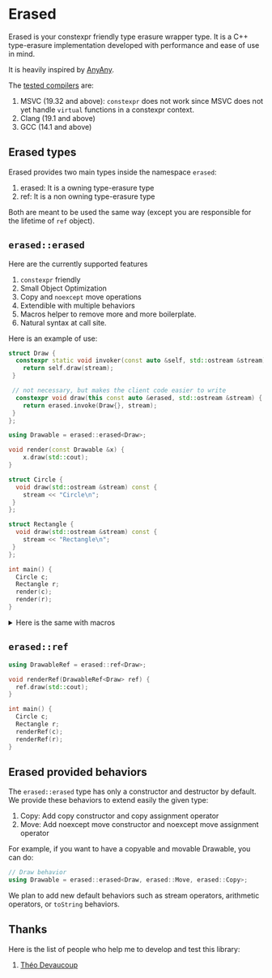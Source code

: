 # Erased
Erased is your constexpr friendly type erasure wrapper type.
It is a C++ type-erasure implementation developed with performance and ease of use in mind.

It is heavily inspired by [AnyAny](https://github.com/kelbon/AnyAny).

The [tested compilers](https://godbolt.org/z/GMe3EPvbd) are:
1. MSVC (19.32 and above): `constexpr` does not work since MSVC does not yet handle `virtual` functions in a constexpr context.
2. Clang (19.1 and above)
3. GCC (14.1 and above)

## Erased types
Erased provides two main types inside the namespace `erased`:

1. erased: It is a owning type-erasure type
2. ref: It is a non owning type-erasure type

Both are meant to be used the same way (except you are responsible for the lifetime of `ref` object).

## `erased::erased`
Here are the currently supported features
1. `constexpr` friendly
2. Small Object Optimization
3. Copy and `noexcept` move operations
4. Extendible with multiple behaviors
5. Macros helper to remove more and more boilerplate.
6. Natural syntax at call site.

Here is an example of use:

```cpp
struct Draw {
  constexpr static void invoker(const auto &self, std::ostream &stream) { 
    return self.draw(stream); 
 }

 // not necessary, but makes the client code easier to write
  constexpr void draw(this const auto &erased, std::ostream &stream) {
    return erased.invoke(Draw{}, stream);
 }
};

using Drawable = erased::erased<Draw>;

void render(const Drawable &x) {
    x.draw(std::cout);
}

struct Circle {
  void draw(std::ostream &stream) const {
    stream << "Circle\n";
 }
};

struct Rectangle {
  void draw(std::ostream &stream) const {
    stream << "Rectangle\n";
 }
};

int main() {
  Circle c;
  Rectangle r;
  render(c);
  render(r);
}
```

<details close>
<summary>Here is the same with macros</summary>

```cpp
ERASED_MAKE_BEHAVIOR(Draw, draw,
 (const &self, std::ostream &stream) requires(self.draw(), stream)->void);

using Drawable = erased::erased<Draw>;
```
</details>

## `erased::ref`

```cpp
using DrawableRef = erased::ref<Draw>;

void renderRef(DrawableRef<Draw> ref) {
  ref.draw(std::cout);
}

int main() {
  Circle c;
  Rectangle r;
  renderRef(c);
  renderRef(r);
}
```

## Erased provided behaviors
The `erased::erased` type has only a constructor and destructor by default. We provide these behaviors to extend easily the given type:
1. Copy: Add copy constructor and copy assignment operator
2. Move: Add noexcept move constructor and noexcept move assignment operator

For example, if you want to have a copyable and movable Drawable, you can do:

```cpp
// Draw behavior
using Drawable = erased::erased<Draw, erased::Move, erased::Copy>;
```

We plan to add new default behaviors such as stream operators, arithmetic operators, or `toString` behaviors.


## Thanks
Here is the list of people who help me to develop and test this library:
1. [Théo Devaucoup](https://github.com/theo-dep)
